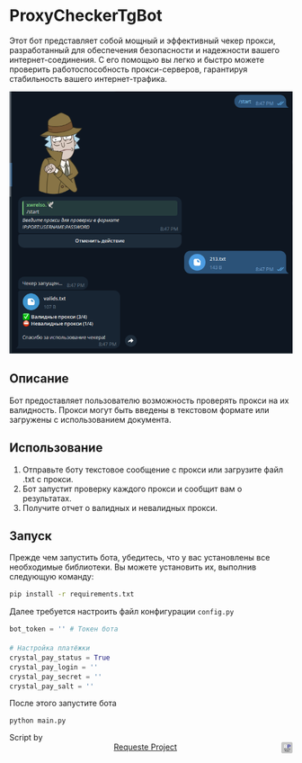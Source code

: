 # ProxyCheckerTgBot

Этот бот представляет собой мощный и эффективный чекер прокси, разработанный для обеспечения безопасности и надежности вашего интернет-соединения. С его помощью вы легко и быстро можете проверить работоспособность прокси-серверов, гарантируя стабильность вашего интернет-трафика.

<img src="img\Telegram_Mogs5CGuT0.png">

## Описание

Бот предоставляет пользователю возможность проверять прокси на их валидность. Прокси могут быть введены в текстовом формате или загружены с использованием документа.

## Использование

1. Отправьте боту текстовое сообщение с прокси или загрузите файл .txt с прокси.
2. Бот запустит проверку каждого прокси и сообщит вам о результатах.
3. Получите отчет о валидных и невалидных прокси.

## Запуск

Прежде чем запустить бота, убедитесь, что у вас установлены все необходимые библиотеки. Вы можете установить их, выполнив следующую команду:

```bash
pip install -r requirements.txt
```

Далее требуется настроить файл конфигурации `config.py`

```python
bot_token = '' # Токен бота

# Настройка платёжки
crystal_pay_status = True
crystal_pay_login = ''
crystal_pay_secret = ''
crystal_pay_salt = ''
```

После этого запустите бота
```
python main.py
```

Script by <a href='https://github.com/reques6e' style='display: block; text-align: center;'>Requeste Project<img src='https://github.com/reques6e/reques6e/blob/main/assets/images.png?v=1' alt='Мой баннер' width='20' height='20' style='float: right;'></a>
